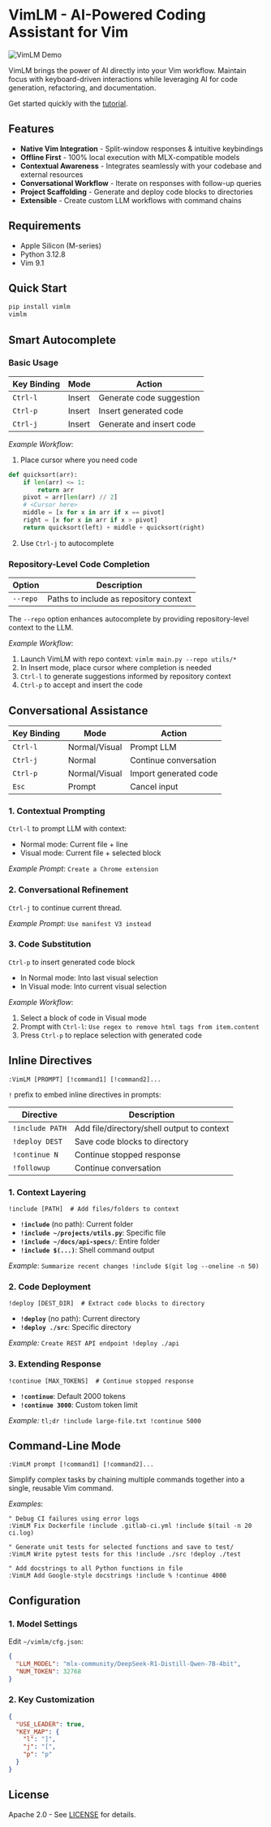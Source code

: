 # VimLM - AI-Powered Coding Assistant for Vim

![VimLM Demo](https://raw.githubusercontent.com/JosefAlbers/VimLM/main/assets/captioned_vimlm.gif)

VimLM brings the power of AI directly into your Vim workflow. Maintain focus with keyboard-driven interactions while leveraging AI for code generation, refactoring, and documentation.

Get started quickly with the [tutorial](tutorial.md).

## Features
- **Native Vim Integration** - Split-window responses & intuitive keybindings
- **Offline First** - 100% local execution with MLX-compatible models
- **Contextual Awareness** - Integrates seamlessly with your codebase and external resources
- **Conversational Workflow** - Iterate on responses with follow-up queries
- **Project Scaffolding** - Generate and deploy code blocks to directories
- **Extensible** - Create custom LLM workflows with command chains

## Requirements
- Apple Silicon (M-series)
- Python 3.12.8
- Vim 9.1

## Quick Start
```bash
pip install vimlm
vimlm
```

## Smart Autocomplete  

### **Basic Usage**

| Key Binding | Mode    | Action                                  |  
|-------------|---------|-----------------------------------------|  
| `Ctrl-l`    | Insert  | Generate code suggestion                |  
| `Ctrl-p`    | Insert  | Insert generated code                   |  
| `Ctrl-j`    | Insert  | Generate and insert code                |

*Example Workflow*:  
1. Place cursor where you need code  
```python
def quicksort(arr):
    if len(arr) <= 1:
        return arr
    pivot = arr[len(arr) // 2]
    # <Cursor here>
    middle = [x for x in arr if x == pivot]
    right = [x for x in arr if x > pivot]
    return quicksort(left) + middle + quicksort(right)
```

2. Use `Ctrl-j` to autocomplete

### **Repository-Level Code Completion**

| Option     | Description                              |
|------------|------------------------------------------|
| `--repo`   | Paths to include as repository context   |

The `--repo` option enhances autocomplete by providing repository-level context to the LLM.

*Example Workflow*:
1. Launch VimLM with repo context: `vimlm main.py --repo utils/*`
2. In Insert mode, place cursor where completion is needed
3. `Ctrl-l` to generate suggestions informed by repository context
4. `Ctrl-p` to accept and insert the code

## Conversational Assistance

| Key Binding | Mode          | Action                                 |
|-------------|---------------|----------------------------------------|
| `Ctrl-l`    | Normal/Visual | Prompt LLM                             |
| `Ctrl-j`    | Normal        | Continue conversation                  |
| `Ctrl-p`    | Normal/Visual | Import generated code                  |
| `Esc`       | Prompt        | Cancel input                           |

### 1. **Contextual Prompting**
`Ctrl-l` to prompt LLM with context:
- Normal mode: Current file + line
- Visual mode: Current file + selected block

*Example Prompt*: `Create a Chrome extension`

### 2. **Conversational Refinement**
`Ctrl-j` to continue current thread.

*Example Prompt*: `Use manifest V3 instead`

### 3. **Code Substitution**
`Ctrl-p` to insert generated code block
- In Normal mode: Into last visual selection
- In Visual mode: Into current visual selection 

*Example Workflow*:  
1. Select a block of code in Visual mode  
2. Prompt with `Ctrl-l`: `Use regex to remove html tags from item.content`  
3. Press `Ctrl-p` to replace selection with generated code  

## Inline Directives
```text
:VimLM [PROMPT] [!command1] [!command2]...
```

`!` prefix to embed inline directives in prompts:

| Directive        | Description                                |
|------------------|--------------------------------------------|
| `!include PATH`  | Add file/directory/shell output to context |
| `!deploy DEST`   | Save code blocks to directory              |
| `!continue N`    | Continue stopped response                  |
| `!followup`      | Continue conversation                      |

### 1. **Context Layering**
```text
!include [PATH]  # Add files/folders to context
```
- **`!include`** (no path): Current folder  
- **`!include ~/projects/utils.py`**: Specific file  
- **`!include ~/docs/api-specs/`**: Entire folder  
- **`!include $(...)`**: Shell command output

*Example*: `Summarize recent changes !include $(git log --oneline -n 50)`

### 2. **Code Deployment**
```text
!deploy [DEST_DIR]  # Extract code blocks to directory
```
- **`!deploy`** (no path): Current directory  
- **`!deploy ./src`**: Specific directory  

*Example:* `Create REST API endpoint !deploy ./api`

### 3. **Extending Response**
```text
!continue [MAX_TOKENS]  # Continue stopped response
```
- **`!continue`**: Default 2000 tokens  
- **`!continue 3000`**: Custom token limit  

*Example:* `tl;dr !include large-file.txt !continue 5000`

## Command-Line Mode
```vim
:VimLM prompt [!command1] [!command2]...
```

Simplify complex tasks by chaining multiple commands together into a single, reusable Vim command.

*Examples*:
```vim
" Debug CI failures using error logs
:VimLM Fix Dockerfile !include .gitlab-ci.yml !include $(tail -n 20 ci.log)

" Generate unit tests for selected functions and save to test/
:VimLM Write pytest tests for this !include ./src !deploy ./test

" Add docstrings to all Python functions in file
:VimLM Add Google-style docstrings !include % !continue 4000
```

## Configuration

### 1. **Model Settings**
Edit `~/vimlm/cfg.json`:
```json
{
  "LLM_MODEL": "mlx-community/DeepSeek-R1-Distill-Qwen-7B-4bit",
  "NUM_TOKEN": 32768
}
```

### 2. **Key Customization**
```json
{
  "USE_LEADER": true,
  "KEY_MAP": {
    "l": "]",
    "j": "[",
    "p": "p" 
  }
}
```

## License

Apache 2.0 - See [LICENSE](LICENSE) for details.
